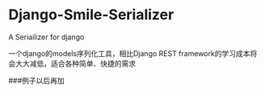 # Django-Smile-Serializer
A Seriailizer for django


一个django的models序列化工具，相比Django REST framework的学习成本将会大大减低，适合各种简单、快捷的需求


###例子以后再加
